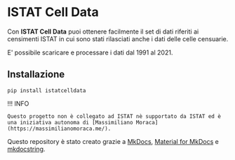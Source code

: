 # ISTAT Cell Data

Con **ISTAT Cell Data** puoi ottenere facilmente il set di dati riferiti ai censimenti ISTAT in cui sono stati 
rilasciati anche i dati delle celle censuarie.

E' possibile scaricare e processare i dati dal 1991 al 2021.

## Installazione

`pip install istatcelldata`

!!! INFO

    Questo progetto non è collegato ad ISTAT nè supportato da ISTAT ed è una iniziativa autonoma di [Massimiliano Moraca](https://massimilianomoraca.me/).

Questo repository è stato creato grazie a [MkDocs](https://www.mkdocs.org/), [Material for MkDocs](https://squidfunk.github.io/mkdocs-material) e [mkdocstring](https://mkdocstrings.github.io/).
